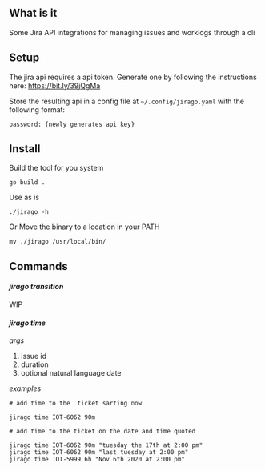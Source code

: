 ## What is it

Some Jira API integrations for managing issues and worklogs through a cli

## Setup

The jira api requires a api token. Generate one by following the instructions
here: https://bit.ly/39jQgMa

Store the resulting api in a config file at `~/.config/jirago.yaml` with the
following format:

```username: {your jira username}
password: {newly generates api key}
```

## Install

Build the tool for you system

```
go build .
```

Use as is 

```
./jirago -h
```

Or Move the binary to a location in your PATH

```
mv ./jirago /usr/local/bin/
```

## Commands

#### _jirago transition_

WIP

#### _jirago time_

*args*

1. issue id
1. duration
1. optional natural language date

*examples*

```
# add time to the  ticket sarting now

jirago time IOT-6062 90m

# add time to the ticket on the date and time quoted

jirago time IOT-6062 90m "tuesday the 17th at 2:00 pm"
jirago time IOT-6062 90m "last tuesday at 2:00 pm"
jirago time IOT-5999 6h "Nov 6th 2020 at 2:00 pm"
```

